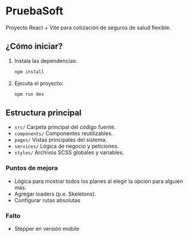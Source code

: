 # PruebaSoft

Proyecto React + Vite para cotización de seguros de salud flexible.

## ¿Cómo iniciar?

1. Instala las dependencias:
   ```bash
   npm install
   ```
2. Ejecuta el proyecto:
   ```bash
   npm run dev
   ```

## Estructura principal

- `src/` Carpeta principal del código fuente.
- `components/` Componentes reutilizables.
- `pages/` Vistas principales del sistema.
- `services/` Lógica de negocio y peticiones.
- `styles/` Archivos SCSS globales y variables.

### Puntos de mejora

- Lógica para mostrar todos los planes al elegir la opción para alguien más.
- Agregar loaders (p.e. Skeletons).
- Configurar rutas absolutas

### Falto

- Stepper en versión mobile
